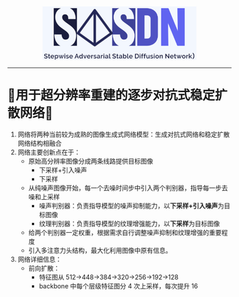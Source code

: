 <p style="text-align: center;">
  <img src="pictures/logo.png" height="120">
</p>

---
# 🚀用于超分辨率重建的逐步对抗式稳定扩散网络🚀
1.  网络将两种当前较为成熟的图像生成式网络模型：生成对抗式网络和稳定扩散网络结构相融合
2.  网络主要创新点在于：
    - 原始高分辨率图像分成两条线路提供目标图像
        - 下采样+引入噪声
        - 下采样
    - 从纯噪声图像开始，每一个去噪时间步中引入两个判别器，指导每一步去噪和上采样
       - 噪声判别器：负责指导模型的噪声抑制能力，以**下采样+引入噪声**为目标图像
       - 纹理判别器：负责指导模型的纹理增强能力，以**下采样**为目标图像
    - 给两个判别器一定权重，根据需求自行调整噪声抑制和纹理增强的重要程度
    - 引入多注意力头结构，最大化利用图像中原有信息。
3. 网络详细信息：
   - 前向扩散：
      - 特征图从 512->448->384->320->256->192->128
      - backbone 中每个层级特征图分 4 次上采样，每次提升 16